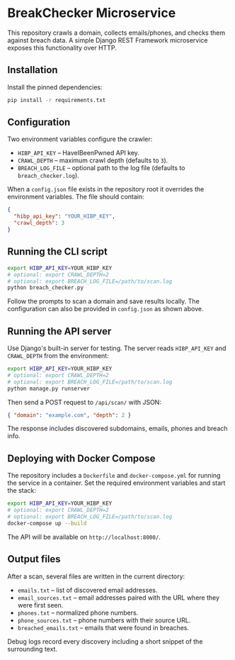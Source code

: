 # BreakChecker Microservice

This repository crawls a domain, collects emails/phones, and checks them against breach data. A simple Django REST Framework microservice exposes this functionality over HTTP.

## Installation

Install the pinned dependencies:

```bash
pip install -r requirements.txt
```

## Configuration

Two environment variables configure the crawler:

- `HIBP_API_KEY` – HaveIBeenPwned API key.
- `CRAWL_DEPTH` – maximum crawl depth (defaults to `3`).
- `BREACH_LOG_FILE` – optional path to the log file (defaults to
  `breach_checker.log`).

When a `config.json` file exists in the repository root it overrides the
environment variables. The file should contain:

```json
{
  "hibp_api_key": "YOUR_HIBP_KEY",
  "crawl_depth": 3
}
```


## Running the CLI script

```bash
export HIBP_API_KEY=YOUR_HIBP_KEY
# optional: export CRAWL_DEPTH=2
# optional: export BREACH_LOG_FILE=/path/to/scan.log
python breach_checker.py
```
Follow the prompts to scan a domain and save results locally. The configuration
can also be provided in `config.json` as shown above.

## Running the API server

Use Django's built-in server for testing. The server reads `HIBP_API_KEY` and
`CRAWL_DEPTH` from the environment:

```bash
export HIBP_API_KEY=YOUR_HIBP_KEY
# optional: export CRAWL_DEPTH=2
# optional: export BREACH_LOG_FILE=/path/to/scan.log
python manage.py runserver
```

Then send a POST request to `/api/scan/` with JSON:

```json
{ "domain": "example.com", "depth": 2 }
```

The response includes discovered subdomains, emails, phones and breach info.

## Deploying with Docker Compose

The repository includes a `Dockerfile` and `docker-compose.yml` for running the
service in a container. Set the required environment variables and start the
stack:

```bash
export HIBP_API_KEY=YOUR_HIBP_KEY
# optional: export CRAWL_DEPTH=2
# optional: export BREACH_LOG_FILE=/path/to/scan.log
docker-compose up --build
```

The API will be available on `http://localhost:8000/`.

## Output files

After a scan, several files are written in the current directory:

- `emails.txt` – list of discovered email addresses.
- `email_sources.txt` – email addresses paired with the URL where they were first seen.
- `phones.txt` – normalized phone numbers.
- `phone_sources.txt` – phone numbers with their source URL.
- `breached_emails.txt` – emails that were found in breaches.

Debug logs record every discovery including a short snippet of the surrounding
text.

